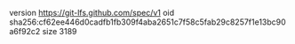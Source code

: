 version https://git-lfs.github.com/spec/v1
oid sha256:cf62ee446d0cadfb1fb309f4aba2651c7f58c5fab29c8257f1e13bc90a6f92c2
size 3189
